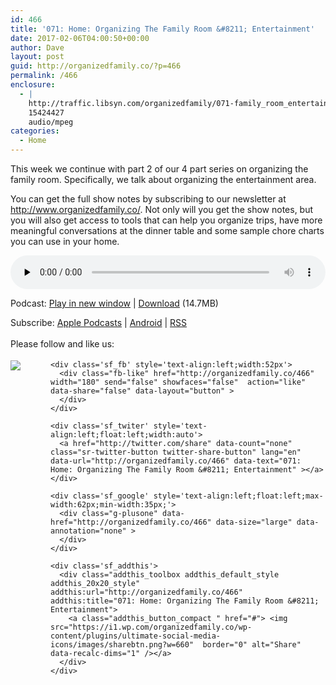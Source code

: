 ```yaml
---
id: 466
title: '071: Home: Organizing The Family Room &#8211; Entertainment'
date: 2017-02-06T04:00:50+00:00
author: Dave
layout: post
guid: http://organizedfamily.co/?p=466
permalink: /466
enclosure:
  - |
    http://traffic.libsyn.com/organizedfamily/071-family_room_entertainment.mp3
    15424427
    audio/mpeg
categories:
  - Home
---
```

This week we continue with part 2 of our 4 part series on organizing the family room. Specifically, we talk about organizing the entertainment area.

You can get the full show notes by subscribing to our newsletter at <http://www.organizedfamily.co/>. Not only will you get the show notes, but you will also get access to tools that can help you organize trips, have more meaningful conversations at the dinner table and some sample chore charts you can use in your home.

<div class="powerpress_player" id="powerpress_player_5392">
  <audio class="wp-audio-shortcode" id="audio-466-72" preload="none" style="width: 100%;" controls="controls"><source type="audio/mpeg" src="http://traffic.libsyn.com/organizedfamily/071-family_room_entertainment.mp3?_=72" /><a href="http://traffic.libsyn.com/organizedfamily/071-family_room_entertainment.mp3">http://traffic.libsyn.com/organizedfamily/071-family_room_entertainment.mp3</a></audio>
</div>

<p class="powerpress_links powerpress_links_mp3">
  Podcast: <a href="http://traffic.libsyn.com/organizedfamily/071-family_room_entertainment.mp3" class="powerpress_link_pinw" target="_blank" title="Play in new window" onclick="return powerpress_pinw('http://organizedfamily.co/?powerpress_pinw=466-podcast');" rel="nofollow">Play in new window</a> | <a href="http://traffic.libsyn.com/organizedfamily/071-family_room_entertainment.mp3" class="powerpress_link_d" title="Download" rel="nofollow" download="071-family_room_entertainment.mp3">Download</a> (14.7MB)
</p>

<p class="powerpress_links powerpress_subscribe_links">
  Subscribe: <a href="https://itunes.apple.com/us/podcast/organized-family/id1047979605?mt=2&ls=1#episodeGuid=http%3A%2F%2Forganizedfamily.co%2F%3Fp%3D466" class="powerpress_link_subscribe powerpress_link_subscribe_itunes" title="Subscribe on Apple Podcasts" rel="nofollow">Apple Podcasts</a> | <a href="http://subscribeonandroid.com/organizedfamily.co/feed/podcast" class="powerpress_link_subscribe powerpress_link_subscribe_android" title="Subscribe on Android" rel="nofollow">Android</a> | <a href="http://organizedfamily.co/feed/podcast" class="powerpress_link_subscribe powerpress_link_subscribe_rss" title="Subscribe via RSS" rel="nofollow">RSS</a>
</p>

<div class='sfsi_Sicons' style='width: 100%; display: inline-block; vertical-align: middle; text-align:left'>
  <div style='margin:0px 8px 0px 0px; line-height: 24px'>
    <span>Please follow and like us:</span>
  </div>
  
  <div class='sfsi_socialwpr'>
    <div class='sf_subscrbe' style='text-align:left;float:left;width:64px'>
      <a href="http://www.specificfeeds.com/widget/emailsubscribe/MTc5ODgx/OA==/" target="_blank"><img src="https://i2.wp.com/organizedfamily.co/wp-content/plugins/ultimate-social-media-icons/images/follow_subscribe.png?w=660" data-recalc-dims="1" /></a>
    </div>
    
    <div class='sf_fb' style='text-align:left;width:52px'>
      <div class="fb-like" href="http://organizedfamily.co/466" width="180" send="false" showfaces="false"  action="like" data-share="false" data-layout="button" >
      </div>
    </div>
    
    <div class='sf_twiter' style='text-align:left;float:left;width:auto'>
      <a href="http://twitter.com/share" data-count="none" class="sr-twitter-button twitter-share-button" lang="en" data-url="http://organizedfamily.co/466" data-text="071: Home: Organizing The Family Room &#8211; Entertainment" ></a>
    </div>
    
    <div class='sf_google' style='text-align:left;float:left;max-width:62px;min-width:35px;'>
      <div class="g-plusone" data-href="http://organizedfamily.co/466" data-size="large" data-annotation="none" >
      </div>
    </div>
    
    <div class='sf_addthis'>
      <div class="addthis_toolbox addthis_default_style addthis_20x20_style" addthis:url="http://organizedfamily.co/466" addthis:title="071: Home: Organizing The Family Room &#8211; Entertainment">
        <a class="addthis_button_compact " href="#"> <img src="https://i1.wp.com/organizedfamily.co/wp-content/plugins/ultimate-social-media-icons/images/sharebtn.png?w=660"  border="0" alt="Share" data-recalc-dims="1" /></a>
      </div>
    </div>
  </div>
</div>